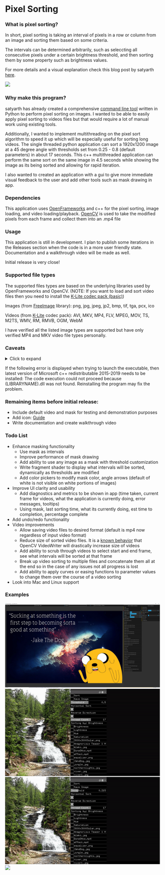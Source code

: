 # Pixel Sorting

### What is pixel sorting?

In short, pixel sorting is taking an interval of pixels in a row or column from an image and sorting them based on some criteria.

The intervals can be determined arbitrarily, such as seleccting all consecutive pixels under a certain brightness threshold, and then sorting them by some property such as brightness values.

For more details and a visual explanation check this blog post by satyarth [here](http://satyarth.me/articles/pixel-sorting/).

![](media/SortedVideo.gif)

### Why make this program?

satyarth has already created a comprehensive [command line tool](https://github.com/satyarth/pixelsort) written in Python to perform pixel sorting on images. 
I wanted to be able to easily apply pixel sorting to videos files but that would require a lot of manual work using existing tools. 

Additionally, I wanted to implement multithreading on the pixel sort algorithm to speed it up which will be especially useful for sorting long videos.
The single threaded python application can sort a 1920x1200 image at a 45 degree angle with thresholds set from 0.25 - 0.8 (default parameters) in about 17 seconds.
This c++ multithreaded application can perform the same sort on the same image in 4.5 seconds while showing the image as its being sorted and allowing for rapid iteration.

I also wanted to created an application with a gui to give more immediate visual feedback to the user and add other tools such as mask drawing in app.

### Dependencies

This application uses [OpenFrameworks](https://openframeworks.cc/) and c++ for the pixel sorting, image loading, and video loading/playback.
[OpenCV](https://opencv.org/) is used to take the modified pixels from each frame and collect them into an .mp4 file

### Usage

This application is still in development. I plan to publish some iterations in the Releases section when the code is in a more user friendly state.
Documentation and a walkthrough video will be made as well.

Initial release is very close!

### Supported file types

The supported files types are based on the underlying libraries used by OpenFrameworks and OpenCV.
(NOTE: If you want to load and sort video files then you need to install the [K-Lite codec pack (basic)](https://codecguide.com/download_kl.htm))

Images (from [FreeImage](https://freeimage.sourceforge.io/features.html) library):
png, jpg, jpeg, jp2, bmp, tif, tga, pcx, ico

Videos (from [K-Lite](https://codecguide.com/download_kl.htm) codec pack):
AVI, MKV, MP4, FLV, MPEG, MOV, TS, M2TS, WMV, RM, RMVB, OGM, WebM

I have verified all the listed image types are supported but have only verified MP4 and MKV video file types personally.

### Caveats

<details>
<summary>Click to expand</summary>

In order for an image to be sorted at any angle, each image pixel needs to be rotated within a 2D matrix. Since contents of a 2D matrix cannot be cleanly rotated at anything other than 90, 180, or 270 degrees, the 'warpAffine' function
used by OpenCV will perform some color interpolation on the pixels to make the rotated image retain the same dimensions and all have the pixels still be adjacent to each other. After the sorting is performed, when saving an image, it must be rotated back to a 0 degree orientation.
These multiple rotations will cause the image to become slightly blurred (not very noticable though) and there may be some color artifacts at parts of the image borders. Additionally, these rotations increase the time it takes for each sort. This can signficantly increase the time required to
sort a video as each frame must be rotated, sorted, and then rotated back to be saved to the new video file.

None of the above issues apply when sorting an image at 0 degree angle (default, horiztonal)

---

When sorting images it is recommended to have at least 1GB of RAM (2GB for 4k images). If sorting videos you may need significantly more RAM (4GB, 8GB depending on the size of the video file)

Sorted video files seem to be significantly larger in memory than the unsorted version of the video (6.7MB -> 70MB). This is known issue with OpenCV video writer although I plan to look into ways to minimize this increase in size.

As of now a video file can only be sorted in one go, start to finish (or until you press "Stop"). If you computer shuts off, goes to sleep, or for any reason any issue occurs during the sorting, the whole *new* video file will be corrupted and the sorting process will need to restart (the original file will not be corrupted)
In the future I would like to add the feature of sorting the video in segments and stitching the together at the end so if any issue occurs it will be contained to the current segment.

</details>

If the following error is displayed when trying to launch the executable, then latest version of Microsoft c++ redistributable 2015-2019 needs to be installed:
The code execution could not proceed because (LIBRARYNAME).dll was not found. Reinstalling the program may fix the problem.

### Remaining items before initial release:
  * Include default video and mask for testing and demonstration purposes
  * Add icon: [Guide](https://forum.openframeworks.cc/t/how-to-get-rid-of-console-and-set-proper-app-icon/24227/2)
  * Write documentation and create walkthrough video

### Todo List

* Enhance masking functionality
  * Use mask as intervals
  * Improve performance of mask drawing
  * Add ability to use any image as a mask with threshold customization
  * Write fragment shader to display what intervals will be sorted, dynamically as thresholds are modified
  * Add color pickers to modify mask color, angle arrows (default of white is not visible on white portions of images)
* Improve UI clarity and usability
  * Add diagnostics and metrics to be shown in app (time taken, current frame for videos, what the application is currently doing, error messages, tooltips)
  * Using mask, last sorting time, what its currently doing,  est time to completion, percentage complete
* Add undo/redo functionality
* Video improvements
  * Allow saving video files to desired format (default is mp4 now regardless of input video format)
  * Reduce size of sorted video files. It is a [known behavior](https://www.quora.com/Why-is-that-when-I-read-an-mp4-video-using-OpenCV-re-write-it-using-OpenCV-the-size-of-the-rewritten-video-is-greater-than-original-video) that OpenCV VideoWriter will drastically increase size of videos
  * Add ability to scrub through videos to select start and end frame, see what intervals will be sorted at that frame
  * Break up video sorting to multiple files and concatenate them all at the end so in the case of any issues not all progress is lost
  * Add ability to apply curves or easing functions to parameter values to change them over the course of a video sorting
* Look into Mac and Linux support

### Examples
![](media/GUIExample.PNG)
![](media/MultiSort.gif)
![](media/SortingOptions.gif)
![](media/SortedVideo.gif)